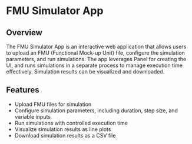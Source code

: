 # FMU Simulator App

## Overview

The FMU Simulator App is an interactive web application that allows users to upload an FMU (Functional Mock-up Unit) file, configure the simulation parameters, and run simulations. The app leverages Panel for creating the UI, and runs simulations in a separate process to manage execution time effectively. Simulation results can be visualized and downloaded.

## Features

- Upload FMU files for simulation
- Configure simulation parameters, including duration, step size, and variable inputs
- Run simulations with controlled execution time
- Visualize simulation results as line plots
- Download simulation results as a CSV file